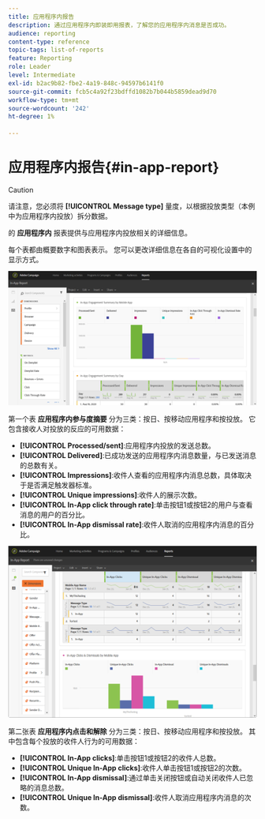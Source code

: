 ```yaml
---
title: 应用程序内报告
description: 通过应用程序内即装即用报表，了解您的应用程序内消息是否成功。
audience: reporting
content-type: reference
topic-tags: list-of-reports
feature: Reporting
role: Leader
level: Intermediate
exl-id: b2ac9b82-fbe2-4a19-848c-94597b6141f0
source-git-commit: fcb5c4a92f23bdffd1082b7b044b5859dead9d70
workflow-type: tm+mt
source-wordcount: '242'
ht-degree: 1%

---
```


# 应用程序内报告{#in-app-report}

>[!CAUTION]
>
>请注意，您必须将 **[!UICONTROL Message type]** 量度，以根据投放类型（本例中为应用程序内投放）拆分数据。

的 **应用程序内** 报表提供与应用程序内投放相关的详细信息。

每个表都由概要数字和图表表示。 您可以更改详细信息在各自的可视化设置中的显示方式。

![](assets/inapp_report.png)

第一个表 **应用程序内参与度摘要** 分为三类：按日、按移动应用程序和按投放。 它包含接收人对投放的反应的可用数据：

* **[!UICONTROL Processed/sent]**:应用程序内投放的发送总数。
* **[!UICONTROL Delivered]**:已成功发送的应用程序内消息数量，与已发送消息的总数有关。
* **[!UICONTROL Impressions]**:收件人查看的应用程序内消息总数，具体取决于是否满足触发器标准。
* **[!UICONTROL Unique impressions]**:收件人的展示次数。
* **[!UICONTROL In-App click through rate]**:单击按钮1或按钮2的用户与查看消息的用户的百分比。
* **[!UICONTROL In-App dismissal rate]**:收件人取消的应用程序内消息的百分比。

![](assets/inapp_report_1.png)

第二张表 **应用程序内点击和解除** 分为三类：按日、按移动应用程序和按投放。 其中包含每个投放的收件人行为的可用数据：

* **[!UICONTROL In-App clicks]**:单击按钮1或按钮2的收件人总数。
* **[!UICONTROL Unique In-App clicks]**:收件人单击按钮1或按钮2的次数。
* **[!UICONTROL In-App dismissal]**:通过单击关闭按钮或自动关闭收件人已忽略的消息总数。
* **[!UICONTROL Unique In-App dismissal]**:收件人取消应用程序内消息的次数。
